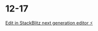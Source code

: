 # 12-17

[Edit in StackBlitz next generation editor ⚡️](https://stackblitz.com/~/github.com/cocoooowang1230/12-17)